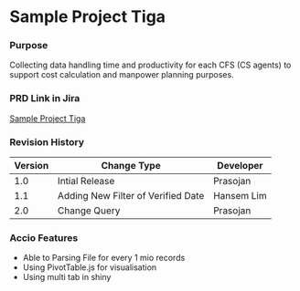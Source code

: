 # Sample Project Tiga
### Purpose
Collecting data handling time and productivity for each CFS (CS agents) to support cost calculation and manpower planning purposes.

### PRD Link in Jira
[Sample Project Tiga](https://tokopedia.atlassian.net/wiki/spaces/DAS/pages/1469221762/PRD+Tribe+Ops+-+WFM+OGP+-+Albus+-+All+Channel+Productivity+Handling+Time+Monitoring)

### Revision History
| Version | Change Type | Developer |
| ------ | ------ | ------ |
| 1.0 | Intial Release | Prasojan |
| 1.1 | Adding New Filter of Verified Date | Hansem Lim |
| 2.0 | Change Query | Prasojan  |

### Accio Features
  - Able to Parsing File for every 1 mio records
  - Using PivotTable.js for visualisation
  - Using multi tab in shiny
